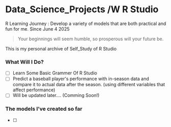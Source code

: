 # Data_Science_Projects /W R Studio
R Learning Journey : Develop a variety of models that are both practical and fun for me. Since June 4 2025

>Your beginnings will seem humble, so prosperous will your future be.

This is my personal archive of Self_Study of R Studio

### What Will I Do?

- [ ] Learn Some Basic Grammer Of R Studio
- [ ] Predict a baseball player's performance with in-season data and compare it to actual data after the season. (using different variables that affect performance)
- [ ] Will be updated later.... (Comming Soon!)

### The models I've created so far
- [ ] 
